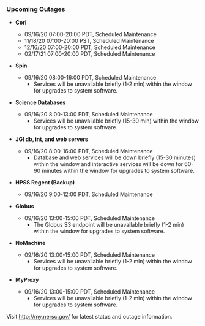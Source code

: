 ### Upcoming Outages 

- **Cori**
    - 09/16/20 07:00-20:00 PDT, Scheduled Maintenance
    - 11/18/20 07:00-20:00 PST, Scheduled Maintenance
    - 12/16/20 07:00-20:00 PDT, Scheduled Maintenance
    - 02/17/21 07:00-20:00 PDT, Scheduled Maintenance

- **Spin**        
    - 09/16/20 08:00-16:00 PDT, Scheduled Maintenance
        - Services will be unavailable briefly (1-2 min) within the window
          for upgrades to system software.

- **Science Databases** 
    - 09/16/20 8:00-13:00 PDT, Scheduled Maintenance
        - Services will be unavailable briefly (15-30 min) within the window 
          for upgrades to system software.

- **JGI db, int, and web servers** 
    - 09/16/20 8:00-16:00 PDT, Scheduled Maintenance
        - Database and web services will be down briefly (15-30 minutes)
          within the window and interactive services will be down for
          60-90 minutes within the window for upgrades to system software.

- **HPSS Regent (Backup)**
    - 09/16/20 9:00-12:00 PDT, Scheduled Maintenance

- **Globus**     
    - 09/16/20 13:00-15:00 PDT, Scheduled Maintenance
        - The Globus S3 endpoint will be unavailable briefly (1-2 min)
          within the window for upgrades to system software.

- **NoMachine**
    - 09/16/20 13:00-15:00 PDT, Scheduled Maintenance
        - Services will be unavailable briefly (1-2 min) within the window
          for upgrades to system software.

- **MyProxy**
    - 09/16/20 13:00-15:00 PDT, Scheduled Maintenance
        - Services will be unavailable briefly (1-2 min) within the window
          for upgrades to system software.

Visit <http://my.nersc.gov/> for latest status and outage information.
